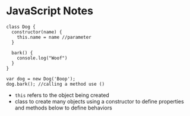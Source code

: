 # JavaScript Notes

```
class Dog {
  constructor(name) {
    this.name = name //parameter
  }

  bark() {
    console.log("Woof")
  }
}
```

```
var dog = new Dog('Boop');
dog.bark(); //calling a method use ()
```

- `this` refers to the object being created
- class to create many objects using a constructor to define properties and methods below to define behaviors